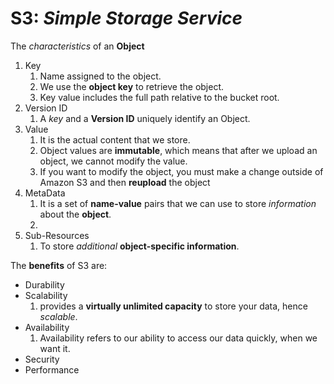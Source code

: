 <h1><b>S3:</b> <i>Simple Storage Service</i></h1>  

The <i>characteristics</i> of an <b>Object</b>  
<ol>
  <li>Key
    <ol>
      <li>Name assigned to the object.</li>
      <li>We use the <b>object key</b> to retrieve the object.</li>
      <li>Key value includes the full path relative to the bucket root.</li>
    </ol>
  </li>
  <li>Version ID
    <ol>
      <li>A <i>key</i> and a <b>Version ID</b> uniquely identify an Object.
    </ol>
  </li>
  <li>Value
  <ol>
    <li>It is the actual content that we store.</li>
    <li>Object values are <b>immutable</b>, which means that after we upload an object, we cannot modify the value.</li>
    <li>If you want to modify the object, you must make a change outside of Amazon S3 and then <b>reupload</b> the object</li>
  </ol>
  </li>
  <li>MetaData
    <ol>
      <li>It is a set of <b>name-value</b> pairs that we can use to store <i>information</i> about the <b>object</b>.
      <li>
    </ol>
  </li>
  <li>Sub-Resources
    <ol>
      <li>To store <i>additional</i> <b>object-specific information</b>.
    </ol>
  </li>
</ol>


The <b>benefits</b> of S3 are:  
<ul>
  <li>Durability</li>
  <li>Scalability
    <ol>
      <li>provides a <b>virtually unlimited capacity</b> to store your data, hence <i>scalable</i>.</li>
    </ol>
  </li>
  <li>Availability
    <ol>
      <li>Availability refers to our ability to access our data quickly, when we want it.</li>
    </ol>
  </li>
  <li>Security</li>
  <li>Performance</li>
</ul>
